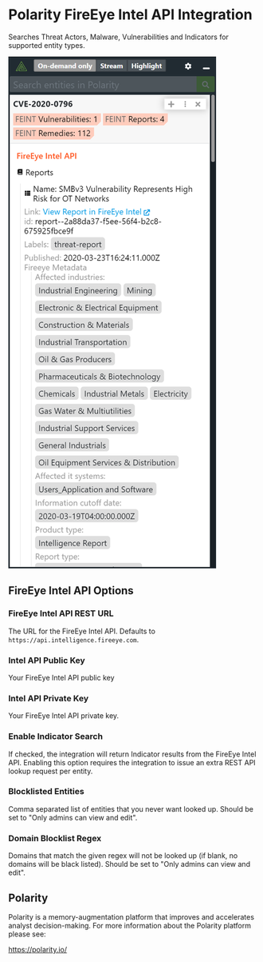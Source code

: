 # Polarity FireEye Intel API Integration

Searches Threat Actors, Malware, Vulnerabilities and Indicators for supported entity types.  

![overlay](./assets/overlay.png)  

## FireEye Intel API Options

### FireEye Intel API REST URL

The URL for the FireEye Intel API. Defaults to `https://api.intelligence.fireeye.com`.

### Intel API Public Key

Your FireEye Intel API public key

### Intel API Private Key

Your FireEye Intel API private key.

### Enable Indicator Search

If checked, the integration will return Indicator results from the FireEye Intel API. Enabling this option requires the integration to issue an extra REST API lookup request per entity.

### Blocklisted Entities

Comma separated list of entities that you never want looked up. Should be set to "Only admins can view and edit".

### Domain Blocklist Regex

Domains that match the given regex will not be looked up (if blank, no domains will be black listed). Should be set to "Only admins can view and edit".


## Polarity

Polarity is a memory-augmentation platform that improves and accelerates analyst decision-making.  For more information about the Polarity platform please see:

https://polarity.io/
